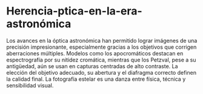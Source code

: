 # Herencia-ptica-en-la-era-astronómica
Los avances en la óptica astronómica han permitido lograr imágenes de una precisión impresionante, especialmente gracias a los objetivos que corrigen aberraciones múltiples.
Modelos como los apocromáticos destacan en espectrografía por su nitidez cromática, mientras que los Petzval, pese a su antigüedad, aún se usan en capturas centradas de alto contraste.
La elección del objetivo adecuado, su abertura y el diafragma correcto definen la calidad final. La fotografía estelar es una danza entre física, técnica y sensibilidad visual.
